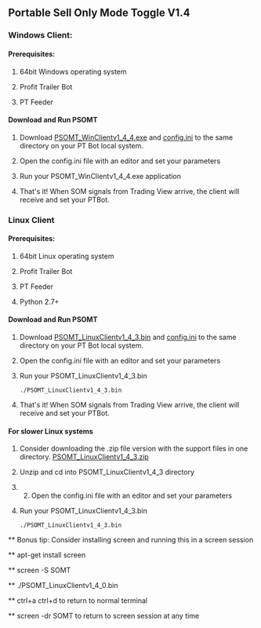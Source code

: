 ##  Portable Sell Only Mode Toggle V1.4

### Windows Client:

####  Prerequisites:

1. 64bit Windows operating system 

2. Profit Trailer Bot

3. PT Feeder

#### Download and Run PSOMT

1. Download [PSOMT_WinClientv1_4_4.exe](./PSOMT_WinClientv1_4_4.exe) and [config.ini](./config.ini) to the same directory on your PT Bot local system.

2. Open the config.ini file with an editor and set your parameters

3. Run your PSOMT_WinClientv1_4_4.exe application

4. That's it!  When SOM signals from Trading View arrive, the client will receive and set your PTBot.

### Linux Client

####  Prerequisites:

1. 64bit Linux operating system 

2. Profit Trailer Bot

3. PT Feeder

4. Python 2.7+

#### Download and Run PSOMT

1. Download [PSOMT_LinuxClientv1_4_3.bin](./PSOMT_LinuxClientv1_4_3.bin) and [config.ini](./config.ini) to the same directory on your PT Bot local system.

2. Open the config.ini file with an editor and set your parameters

3. Run your PSOMT_LinuxClientv1_4_3.bin

    `./PSOMT_LinuxClientv1_4_3.bin`

4. That's it!  When SOM signals from Trading View arrive, the client will receive and set your PTBot.

#### For slower Linux systems

1. Consider downloading the .zip file version with the support files in one directory. [PSOMT_LinuxClientv1_4_3.zip](./PSOMT_LinuxClientv1_4_3.zip)

2. Unzip and cd into PSOMT_LinuxClientv1_4_3 directory

3. 2. Open the config.ini file with an editor and set your parameters

4. Run your PSOMT_LinuxClientv1_4_3.bin

    `./PSOMT_LinuxClientv1_4_3.bin`

** Bonus tip:  Consider installing screen and running this in a screen session

** apt-get install screen

** screen -S SOMT

** ./PSOMT_LinuxClientv1_4_0.bin

** ctrl+a ctrl+d to return to normal terminal

** screen -dr SOMT to return to screen session at any time

